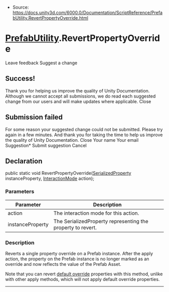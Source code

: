 * Source: https://docs.unity3d.com/6000.0/Documentation/ScriptReference/PrefabUtility.RevertPropertyOverride.html

#  [PrefabUtility](https://docs.unity3d.com/6000.0/Documentation/ScriptReference/PrefabUtility.html).RevertPropertyOverride
Leave feedback
Suggest a change
## Success!
Thank you for helping us improve the quality of Unity Documentation. Although we cannot accept all submissions, we do read each suggested change from our users and will make updates where applicable.
Close
## Submission failed
For some reason your suggested change could not be submitted. Please <a>try again</a> in a few minutes. And thank you for taking the time to help us improve the quality of Unity Documentation.
Close
Your name Your email Suggestion* Submit suggestion
Cancel
## Declaration
public static void RevertPropertyOverride([SerializedProperty](https://docs.unity3d.com/6000.0/Documentation/ScriptReference/SerializedProperty.html) instanceProperty, [InteractionMode](https://docs.unity3d.com/6000.0/Documentation/ScriptReference/InteractionMode.html) action); 
### Parameters
Parameter | Description  
---|---  
action | The interaction mode for this action.  
instanceProperty | The SerializedProperty representing the property to revert.  
### Description
Reverts a single property override on a Prefab instance.
After the apply action, the property on the Prefab instance is no longer marked as an override and now reflects the value of the Prefab Asset.  
  
Note that you can revert [default override](https://docs.unity3d.com/6000.0/Documentation/ScriptReference/PrefabUtility.IsDefaultOverride.html) properties with this method, unlike with other apply methods, which will not apply default override properties.
* * *
